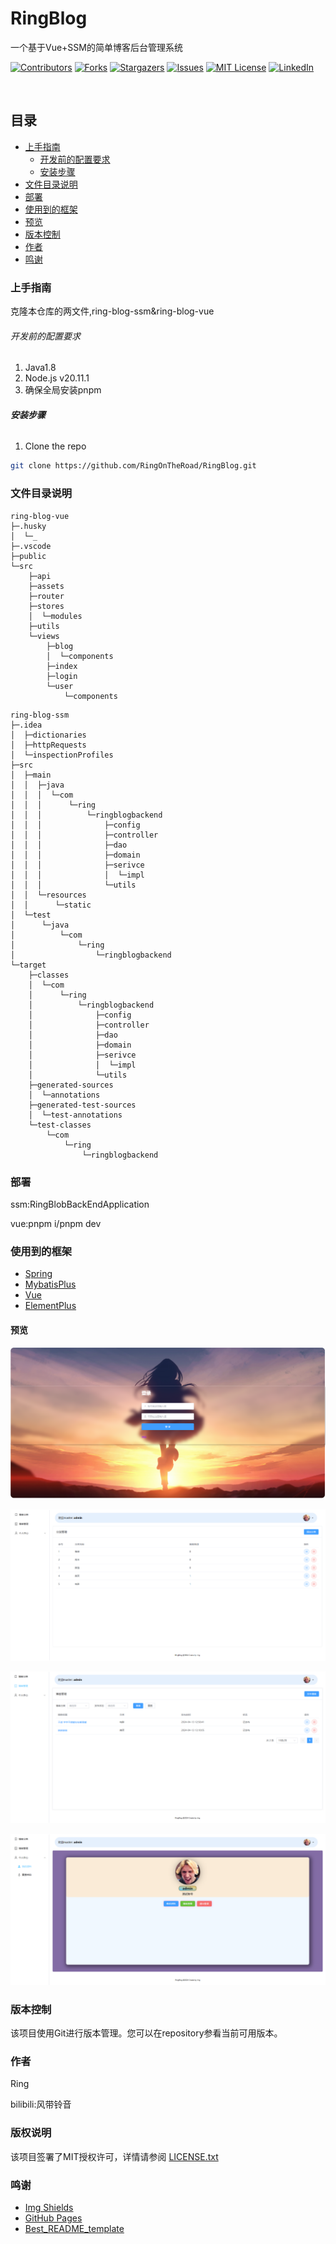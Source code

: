 

# RingBlog

一个基于Vue+SSM的简单博客后台管理系统

<!-- PROJECT SHIELDS -->

[![Contributors][contributors-shield]][contributors-url]
[![Forks][forks-shield]][forks-url]
[![Stargazers][stars-shield]][stars-url]
[![Issues][issues-shield]][issues-url]
[![MIT License][license-shield]][license-url]
[![LinkedIn][linkedin-shield]][linkedin-url]

<!-- PROJECT LOGO -->
<br />

## 目录

- [上手指南](#上手指南)
  - [开发前的配置要求](#开发前的配置要求)
  - [安装步骤](#安装步骤)
- [文件目录说明](#文件目录说明)
- [部署](#部署)
- [使用到的框架](#使用到的框架)
- [预览](#预览)
- [版本控制](#版本控制)
- [作者](#作者)
- [鸣谢](#鸣谢)

### 上手指南

克隆本仓库的两文件,ring-blog-ssm&ring-blog-vue

###### 开发前的配置要求

1. Java1.8
2. Node.js v20.11.1
3. 确保全局安装pnpm

###### **安装步骤**

1. Clone the repo

```sh
git clone https://github.com/RingOnTheRoad/RingBlog.git
```

### 文件目录说明
```
ring-blog-vue
├─.husky
│  └─_
├─.vscode
├─public
└─src
    ├─api
    ├─assets
    ├─router
    ├─stores
    │  └─modules
    ├─utils
    └─views
        ├─blog
        │  └─components
        ├─index
        ├─login
        └─user
            └─components
```

```
ring-blog-ssm
├─.idea
│  ├─dictionaries
│  ├─httpRequests
│  └─inspectionProfiles
├─src
│  ├─main
│  │  ├─java
│  │  │  └─com
│  │  │      └─ring
│  │  │          └─ringblogbackend
│  │  │              ├─config
│  │  │              ├─controller
│  │  │              ├─dao
│  │  │              ├─domain
│  │  │              ├─serivce
│  │  │              │  └─impl
│  │  │              └─utils
│  │  └─resources
│  │      └─static
│  └─test
│      └─java
│          └─com
│              └─ring
│                  └─ringblogbackend
└─target
    ├─classes
    │  └─com
    │      └─ring
    │          └─ringblogbackend
    │              ├─config
    │              ├─controller
    │              ├─dao
    │              ├─domain
    │              ├─serivce
    │              │  └─impl
    │              └─utils
    ├─generated-sources
    │  └─annotations
    ├─generated-test-sources
    │  └─test-annotations
    └─test-classes
        └─com
            └─ring
                └─ringblogbackend
```

### 部署

ssm:RingBlobBackEndApplication

vue:pnpm i/pnpm dev

### 使用到的框架

- [Spring](https://spring.io/)
- [MybatisPlus](https://baomidou.com/)
- [Vue](https://vuejs.org/)
- [ElementPlus](https://element-plus.gitee.io/zh-CN/)

#### 预览

![login](https://github.com/RingOnTheRoad/RingBlog/blob/main/imgs/login.png)

![cate](https://github.com/RingOnTheRoad/RingBlog/blob/main/imgs/cate.png)

![mag](https://github.com/RingOnTheRoad/RingBlog/blob/main/imgs/mag.png)

![my](https://github.com/RingOnTheRoad/RingBlog/blob/main/imgs/my.png)

### 版本控制

该项目使用Git进行版本管理。您可以在repository参看当前可用版本。

### 作者

Ring

bilibili:风带铃音

### 版权说明

该项目签署了MIT授权许可，详情请参阅 [LICENSE.txt](https://github.com/RingOnTheRoad/RingBlog/blob/main/LICENSE.txt)

### 鸣谢


- [Img Shields](https://shields.io)
- [GitHub Pages](https://pages.github.com)
- [Best_README_template](https://github.com/shaojintian/Best_README_template)

<!-- links -->

[your-project-path]:RingOnTheRoad/RingBlog
[contributors-shield]: https://img.shields.io/github/contributors/RingOnTheRoad/RingBlog.svg?style=flat-square
[contributors-url]: https://github.com/RingOnTheRoad/RingBlog/graphs/contributors
[forks-shield]: https://img.shields.io/github/forks/RingOnTheRoad/RingBlog.svg?style=flat-square
[forks-url]: https://github.com/RingOnTheRoad/RingBlog/network/members
[stars-shield]: https://img.shields.io/github/stars/RingOnTheRoad/RingBlog.svg?style=flat-square
[stars-url]: https://github.com/RingOnTheRoad/RingBlog/stargazers
[issues-shield]: https://img.shields.io/github/issues/RingOnTheRoad/RingBlog.svg?style=flat-square
[issues-url]: https://img.shields.io/github/issues/RingOnTheRoad/RingBlog.svg
[license-shield]: https://img.shields.io/github/license/RingOnTheRoad/RingBlog.svg?style=flat-square
[license-url]: https://github.com/shaojintian/Best_README_template/blob/master/LICENSE.txt
[linkedin-shield]: https://img.shields.io/badge/-LinkedIn-black.svg?style=flat-square&logo=linkedin&colorB=555
[linkedin-url]: https://linkedin.com/in/RingOnTheRoad

